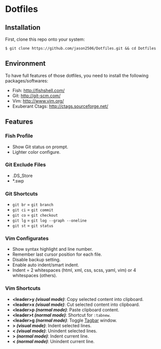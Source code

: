 # Dotfiles

## Installation

First, clone this repo onto your system:

    $ git clone https://github.com/jason2506/Dotfiles.git && cd Dotfiles

## Environment

To have full features of those dotfiles, you need to install the following packages/softwares:

* Fish: <http://fishshell.com/>
* Git: <http://git-scm.com/>
* Vim: <http://www.vim.org/>
* Exuberant Ctags: <http://ctags.sourceforge.net/>

## Features

### Fish Profile

* Show Git status on prompt.
* Lighter color configure.

### Git Exclude Files
* .DS\_Store
* \*.swp

### Git Shortcuts
* `git br` = `git branch`
* `git ci` = `git commit`
* `git co` = `git checkout`
* `git lg` = `git log --graph --oneline`
* `git st` = `git status`

### Vim Configurates

* Show syntax highlight and line number.
* Remember last cursor position for each file.
* Disable backup setting.
* Enable auto indent/smart indent.
* Indent = 2 whitespaces (html, xml, css, scss, yaml, vim) or 4 whitespaces (others).

### Vim Shortcuts

* **\<leader\>y _(visual mode)_**: Copy selected content into clipboard.
* **\<leader\>x _(visual mode)_**: Cut selected content into clipboard.
* **\<leader\>p _(normal mode)_**: Paste clipboard content.
* **\<leader\>t _(normal mode)_**: Shortcut for `:tabnew`.
* **\<leader\>g _(normal mode)_**: Toggle [Tagbar](https://github.com/majutsushi/tagbar) window.
* **> _(visual mode)_**: Indent selected lines.
* **< _(visual mode)_**: Unindent selected lines.
* **> _(normal mode)_**: Indent current line.
* **< _(normal mode)_**: Unindent current line.
